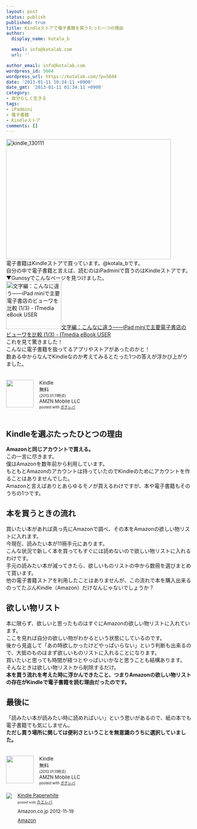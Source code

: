 ```yaml
---
layout: post
status: publish
published: true
title: Kindleストアで電子書籍を買うたった一つの理由
author:
  display_name: kotala_b

  email: info@kotalab.com
  url: ''

author_email: info@kotalab.com
wordpress_id: 5604
wordpress_url: https://kotalab.com/?p=5604
date: '2013-01-11 10:34:11 +0900'
date_gmt: '2013-01-11 01:34:11 +0900'
category:
- 自分らしく生きる
tags:
- iPadmini
- 電子書籍
- Kindleストア
comments: []
---
```

<p><a href="https://kotalab.com/wp-content/uploads/kindle_130111.jpg" target="_blank"><img src="https://kotalab.com/wp-content/uploads/kindle_130111-448x327.jpg" alt="kindle_130111" width="448" height="327" class="alignnone size-large wp-image-5607" /></a><br />
電子書籍はKindleストアで買っています。@kotala_bです。<br />
自分の中で電子書籍と言えば、読むのはiPadminiで買うのはKindleストアです。<br />
▼Gunosyでこんなページを見つけました。<br />
<a href="http://ebook.itmedia.co.jp/ebook/articles/1301/09/news008.html" target="_blank"><img class="alignleft" src="https://capture.heartrails.com/150x130?http://ebook.itmedia.co.jp/ebook/articles/1301/09/news008.html" alt="文字編：こんなに違う――iPad miniで主要電子書店のビューワを比較 (1/3) - ITmedia eBook USER" width="150" height="130" /></a><a href="http://ebook.itmedia.co.jp/ebook/articles/1301/09/news008.html" target="_blank">文字編：こんなに違う――iPad miniで主要電子書店のビューワを比較 (1/3) - ITmedia eBook USER</a><a href="https://b.hatena.ne.jp/entry/http://ebook.itmedia.co.jp/ebook/articles/1301/09/news008.html" target="_blank"><img border="0" src="https://b.hatena.ne.jp/entry/image/http://ebook.itmedia.co.jp/ebook/articles/1301/09/news008.html" alt="" /></a><br style="clear:both" />これを見て驚きました！<br />
こんなに電子書籍を扱ってるアプリやストアがあったのかと！<br />
数ある中からなんでKindleなのか考えてみるとたった1つの答えが浮かび上がりました。</p>
<div class="pochireba" style="text-align:left;font-size:small;padding:20px 0;overflow: hidden"><span class="removed_link" title="click.linksynergy.com/fs-bin/click?id=d2yYUp776R4&amp;subid=&amp;offerid=94348.1&amp;type=3&amp;tmpid=3910&amp;RD_PARM1=https%253A%252F%252Fitunes.apple.com%252Fjp%252Fapp%252Fkindle%252Fid302584613%253Fmt%253D8%2526uo%253D4"><img src="http://a1853.phobos.apple.com/us/r1000/069/Purple/v4/78/fd/37/78fd3798-e2fc-940b-f4ce-38c3b2400e23/mzl.pmwdwuqg.png" width="75" height="75" style="float:left;margin:0 15px 0 0" class="pochi_img"></span>
<div class="pochi_info" style="text-align:left;overflow: hidden">
<div class="pochi_name"><span class="removed_link" title="click.linksynergy.com/fs-bin/click?id=d2yYUp776R4&amp;subid=&amp;offerid=94348.1&amp;type=3&amp;tmpid=3910&amp;RD_PARM1=https%253A%252F%252Fitunes.apple.com%252Fjp%252Fapp%252Fkindle%252Fid302584613%253Fmt%253D8%2526uo%253D4">Kindle</span></div>
<div class="pochi_price">無料</div>
<div class="pochi_time" style="font-size:x-small">(2013.01.11時点)</div>
<div class="pochi_seller"><span class="removed_link" title="click.linksynergy.com/fs-bin/click?id=d2yYUp776R4&amp;subid=&amp;offerid=94348.1&amp;type=3&amp;tmpid=3910&amp;RD_PARM1=https%253A%252F%252Fitunes.apple.com%252Fjp%252Fartist%252Famzn-mobile-llc%252Fid297606954%253Fuo%253D4">AMZN Mobile LLC</span></div>
<div class="pochi_post" style="font-size:x-small">posted with <a href="https://pochireba.com">ポチレバ</a></div>
</div>
<div class="pochireba-footer" style="clear: left"></div>
</div>
<!--more-->
<h2>Kindleを選ぶたったひとつの理由</h2>
<p><strong>Amazonと同じアカウントで買える。</strong><br />
この一言に尽きます。<br />
僕はAmazonを数年前から利用しています。<br />
もともとAmazonのアカウントは持っていたのでKindleのためにアカウントを作ることはありませんでした。<br />
Amazonと言えばありとあらゆるモノが買えるわけですが、本や電子書籍もそのうちの1つです。</p>
<h2>本を買うときの流れ</h2>
<p>買いたい本があれば真っ先にAmazonで調べ、その本をAmazonの欲しい物リストに入れます。<br />
今現在、読みたい本が11冊手元にあります。<br />
こんな状況で新しく本を買ってもすぐには読めないので欲しい物リストに入れるわけです。<br />
手元の読みたい本が減ってきたら、欲しいものリストの中から数冊を選びまとめて買います。<br />
他の電子書籍ストアを利用したことはありませんが、この流れで本を購入出来るのってたぶんKindle（Amazon）だけなんじゃないでしょうか？</p>
<h2>欲しい物リスト</h2>
<p>本に限らず、欲しいと思ったものはすぐにAmazonの欲しい物リストに入れています。<br />
ここを見れば自分の欲しい物がわかるという状態にしているのです。<br />
後から見返して「あの時欲しかったけどやっぱいらない」という判断も出来るので、大抵のものはまず欲しいものリストに入れることになります。<br />
買いたいと思っても時間が経つとやっぱいいかなと思うことも結構あります。<br />
そんなときは欲しい物リストから削除するだけ。<br />
<strong>本を買う流れを考えた時に浮かんできたこと、つまりAmazonの欲しい物リストの存在がKindleで電子書籍を読む理由だったのです。</strong></p>
<h2>最後に</h2>
<p>「読みたい本が読みたい時に読めればいい」という思いがあるので、紙の本でも電子書籍でも気にしません。<br />
<strong>ただし買う場所に関しては便利さということを無意識のうちに選択していました。</strong></p>
<div class="pochireba" style="text-align:left;font-size:small;padding:20px 0;overflow: hidden"><span class="removed_link" title="click.linksynergy.com/fs-bin/click?id=d2yYUp776R4&amp;subid=&amp;offerid=94348.1&amp;type=3&amp;tmpid=3910&amp;RD_PARM1=https%253A%252F%252Fitunes.apple.com%252Fjp%252Fapp%252Fkindle%252Fid302584613%253Fmt%253D8%2526uo%253D4"><img src="http://a1853.phobos.apple.com/us/r1000/069/Purple/v4/78/fd/37/78fd3798-e2fc-940b-f4ce-38c3b2400e23/mzl.pmwdwuqg.png" width="75" height="75" style="float:left;margin:0 15px 0 0" class="pochi_img"></span>
<div class="pochi_info" style="text-align:left;overflow: hidden">
<div class="pochi_name"><span class="removed_link" title="click.linksynergy.com/fs-bin/click?id=d2yYUp776R4&amp;subid=&amp;offerid=94348.1&amp;type=3&amp;tmpid=3910&amp;RD_PARM1=https%253A%252F%252Fitunes.apple.com%252Fjp%252Fapp%252Fkindle%252Fid302584613%253Fmt%253D8%2526uo%253D4">Kindle</span></div>
<div class="pochi_price">無料</div>
<div class="pochi_time" style="font-size:x-small">(2013.01.11時点)</div>
<div class="pochi_seller"><span class="removed_link" title="click.linksynergy.com/fs-bin/click?id=d2yYUp776R4&amp;subid=&amp;offerid=94348.1&amp;type=3&amp;tmpid=3910&amp;RD_PARM1=https%253A%252F%252Fitunes.apple.com%252Fjp%252Fartist%252Famzn-mobile-llc%252Fid297606954%253Fuo%253D4">AMZN Mobile LLC</span></div>
<div class="pochi_post" style="font-size:x-small">posted with <a href="https://pochireba.com">ポチレバ</a></div>
</div>
<div class="pochireba-footer" style="clear: left"></div>
</div>
<div class="kaerebalink-box" style="text-align:left;padding-bottom:20px;font-size:small;overflow: hidden">
<div class="kaerebalink-image" style="float:left;margin:0 15px 10px 0"><a href="https://www.amazon.co.jp/exec/obidos/ASIN/B007OZO03M/same-22/ref=nosim/" rel="nofollow" target="_blank"><img src="https://images-fe.ssl-images-amazon.com/images/I/4194BeD1XvL._SL160_.jpg" style="border: none" /></a></div>
<div class="kaerebalink-info" style="line-height:120%;overflow: hidden">
<div class="kaerebalink-name" style="margin-bottom:10px;line-height:120%"><a href="https://www.amazon.co.jp/exec/obidos/ASIN/B007OZO03M/same-22/ref=nosim/" rel="nofollow" target="_blank">Kindle Paperwhite</a>
<div class="kaerebalink-powered-date" style="font-size:8pt;margin-top:5px;font-family:verdana;line-height:120%">posted with <a href="https://kaereba.com" target="_blank">カエレバ</a></div>
</div>
<div class="kaerebalink-detail" style="margin-bottom:5px"> Amazon.co.jp 2012-11-19    </div>
<div class="kaerebalink-link1" style="margin-top:10px">
<div class="shoplinkamazon"><a href="https://www.amazon.co.jp/gp/search?keywords=Kindle%20Paperwhite&amp;__mk_ja_JP=%83J%83%5E%83J%83i&amp;tag=same-22" rel="nofollow" target="_blank" title="アマゾン">Amazon</a></div>
</div>
</div>
<div class="booklink-footer" style="clear: left"></div>
</div>
